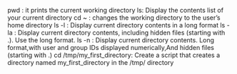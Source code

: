 pwd : it prints the current working directory
ls: Display the contents list of your current directory
cd ~ : changes the working directory to the user’s home directory
ls -l : Display current directory contents in a long format
ls -la : Display current directory contents, including hidden files (starting with .). Use the long format.
ls -n : Display current directory contents. Long format,with user and group IDs displayed numerically,And hidden files (starting with .)
cd /tmp/my_first_directory: Create a script that creates a directory named my_first_directory in the /tmp/ directory
